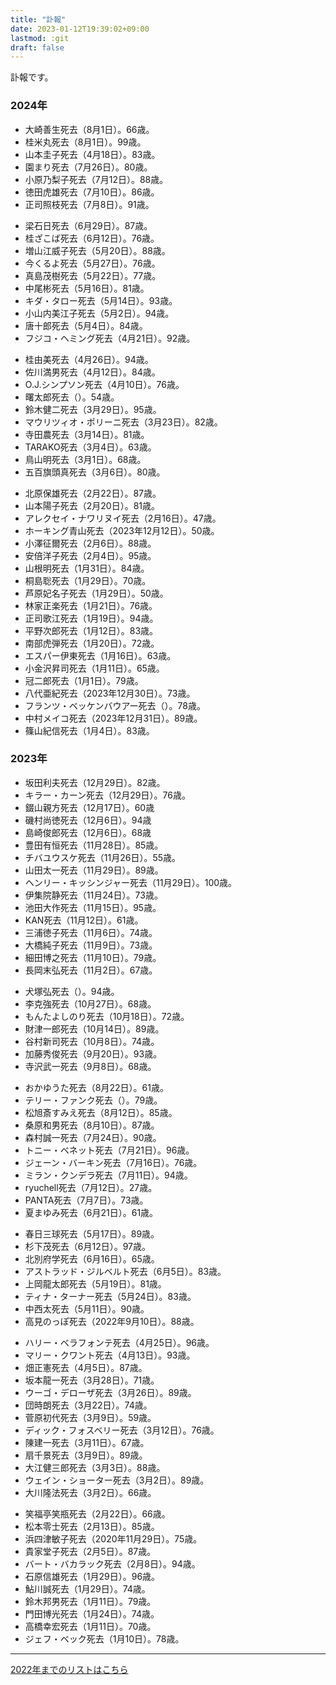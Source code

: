 ```yaml
---
title: "訃報"
date: 2023-01-12T19:39:02+09:00
lastmod: :git
draft: false
---
```


訃報です。

### 2024年

* 大崎善生死去（8月1日）。66歳。
* 桂米丸死去（8月1日）。99歳。
* 山本圭子死去（4月18日）。83歳。
* 園まり死去（7月26日）。80歳。
* 小原乃梨子死去（7月12日）。88歳。
* 徳田虎雄死去（7月10日）。86歳。
* 正司照枝死去（7月8日）。91歳。

<!-- separator -->

* 梁石日死去（6月29日）。87歳。
* 桂ざこば死去（6月12日）。76歳。
* 増山江威子死去（5月20日）。88歳。
* 今くるよ死去（5月27日）。76歳。
* 真島茂樹死去（5月22日）。77歳。
* 中尾彬死去（5月16日）。81歳。
* キダ・タロー死去（5月14日）。93歳。
* 小山内美江子死去（5月2日）。94歳。
* 唐十郎死去（5月4日）。84歳。
* フジコ・ヘミング死去（4月21日）。92歳。

<!-- separator -->

* 桂由美死去（4月26日）。94歳。
* 佐川満男死去（4月12日）。84歳。
* O.J.シンプソン死去（4月10日）。76歳。
* 曙太郎死去（）。54歳。
* 鈴木健二死去（3月29日）。95歳。
* マウリツィオ・ポリーニ死去（3月23日）。82歳。
* 寺田農死去（3月14日）。81歳。
* TARAKO死去（3月4日）。63歳。
* 鳥山明死去（3月1日）。68歳。
* 五百旗頭真死去（3月6日）。80歳。

<!-- separator -->

* 北原保雄死去（2月22日）。87歳。
* 山本陽子死去（2月20日）。81歳。
* アレクセイ・ナワリヌイ死去（2月16日）。47歳。
* ホーキング青山死去（2023年12月12日）。50歳。
* 小澤征爾死去（2月6日）。88歳。
* 安倍洋子死去（2月4日）。95歳。
* 山根明死去（1月31日）。84歳。
* 桐島聡死去（1月29日）。70歳。
* 芦原妃名子死去（1月29日）。50歳。
* 林家正楽死去（1月21日）。76歳。
* 正司歌江死去（1月19日）。94歳。
* 平野次郎死去（1月12日）。83歳。
* 南部虎弾死去（1月20日）。72歳。
* エスパー伊東死去（1月16日）。63歳。
* 小金沢昇司死去（1月11日）。65歳。
* 冠二郎死去（1月1日）。79歳。
* 八代亜紀死去（2023年12月30日）。73歳。
* フランツ・ベッケンバウアー死去（）。78歳。
* 中村メイコ死去（2023年12月31日）。89歳。
* 篠山紀信死去（1月4日）。83歳。

### 2023年

* 坂田利夫死去（12月29日）。82歳。
* キラー・カーン死去（12月29日）。76歳。
* 錣山親方死去（12月17日）。60歳
* 磯村尚徳死去（12月6日）。94歳
* 島崎俊郎死去（12月6日）。68歳
* 豊田有恒死去（11月28日）。85歳。
* チバユウスケ死去（11月26日）。55歳。
* 山田太一死去（11月29日）。89歳。
* ヘンリー・キッシンジャー死去（11月29日）。100歳。
* 伊集院静死去（11月24日）。73歳。
* 池田大作死去（11月15日）。95歳。
* KAN死去（11月12日）。61歳。
* 三浦徳子死去（11月6日）。74歳。
* 大橋純子死去（11月9日）。73歳。
* 細田博之死去（11月10日）。79歳。
* 長岡末弘死去（11月2日）。67歳。

<!-- separator -->

* 犬塚弘死去（）。94歳。
* 李克強死去（10月27日）。68歳。
* もんたよしのり死去（10月18日）。72歳。
* 財津一郎死去（10月14日）。89歳。
* 谷村新司死去（10月8日）。74歳。
* 加藤秀俊死去（9月20日）。93歳。
* 寺沢武一死去（9月8日）。68歳。

<!-- separator -->

* おかゆうた死去（8月22日）。61歳。
* テリー・ファンク死去（）。79歳。
* 松旭斎すみえ死去（8月12日）。85歳。
* 桑原和男死去（8月10日）。87歳。
* 森村誠一死去（7月24日）。90歳。
* トニー・ベネット死去（7月21日）。96歳。
* ジェーン・バーキン死去（7月16日）。76歳。
* ミラン・クンデラ死去（7月11日）。94歳。
* ryuchell死去（7月12日）。27歳。
* PANTA死去（7月7日）。73歳。
* 夏まゆみ死去（6月21日）。61歳。

<!-- separator -->

* 春日三球死去（5月17日）。89歳。
* 杉下茂死去（6月12日）。97歳。
* 北別府学死去（6月16日）。65歳。
* アストラッド・ジルベルト死去（6月5日）。83歳。
* 上岡龍太郎死去（5月19日）。81歳。
* ティナ・ターナー死去（5月24日）。83歳。
* 中西太死去（5月11日）。90歳。
* 高見のっぽ死去（2022年9月10日）。88歳。

<!-- separator -->

* ハリー・ベラフォンテ死去（4月25日）。96歳。
* マリー・クワント死去（4月13日）。93歳。
* 畑正憲死去（4月5日）。87歳。
* 坂本龍一死去（3月28日）。71歳。
* ウーゴ・デローザ死去（3月26日）。89歳。
* 団時朗死去（3月22日）。74歳。
* 菅原初代死去（3月9日）。59歳。
* ディック・フォスベリー死去（3月12日）。76歳。
* 陳建一死去（3月11日）。67歳。
* 扇千景死去（3月9日）。89歳。
* 大江健三郎死去（3月3日）。88歳。
* ウェイン・ショーター死去（3月2日）。89歳。
* 大川隆法死去（3月2日）。66歳。

<!-- separator -->

* 笑福亭笑瓶死去（2月22日）。66歳。
* 松本零士死去（2月13日）。85歳。
* 浜四津敏子死去（2020年11月29日）。75歳。
* 貴家堂子死去（2月5日）。87歳。
* バート・バカラック死去（2月8日）。94歳。
* 石原信雄死去（1月29日）。96歳。
* 鮎川誠死去（1月29日）。74歳。
* 鈴木邦男死去（1月11日）。79歳。
* 門田博光死去（1月24日）。74歳。
* 高橋幸宏死去（1月11日）。70歳。
* ジェフ・ベック死去（1月10日）。78歳。

---

[2022年までのリストはこちら](https://www.poc39.com/fuhou)
